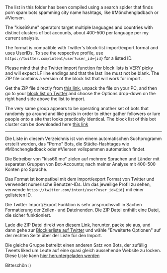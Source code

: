 The list in this folder has been compiled using a search spider 
that finds porn spam bots spamming city name hashtags, like #Mönchengladbach 
or #Viersen.

The "kiss69.me" operators target multiple languages and countries with
distinct clusters of bot accounts, about 400-500 per language per 
my current analysis. 

The format is compatible with Twitter's block-list import/export format
and uses UserIDs. To see the respective profile, use 
`https://twitter.com/intent/user?user_id={id}` for a listed ID.

Please mind that the Twitter import function for block lists is VERY picky and 
will expect LF line endings and that the last line must not be blank. The ZIP file 
contains a version of the block list that will work for import.

Get the ZIP file directly from [this link](https://raw.githubusercontent.com/clemensv/twitter_spamlists/master/block-kiss69-me.zip), 
unpack the file on your PC, and then go to your [block list on Twitter](https://twitter.com/settings/blocked) 
and choose the Options drop-down on the right hand side above the list to import.

The very same group appears to be operating another set of bots that
randomly go around and like posts in order to either gather followers
or lure people onto a site that looks practically identical. The block list
of this bot cluster can be downloaded here [this link](https://raw.githubusercontent.com/clemensv/twitter_spamlists/master/block-datewith-me1.zip) 

----

Die Liste in diesem Verzeichnis ist von einem automatischen Suchprogramm
erstellt worden, das "Porno" Bots, die Städte-Hashtages wie #Mönchengladback oder #Viersen
vollspammen automatisch findet.

Die Betreiber von "kiss69.me" zielen auf mehrere Sprachen und Länder 
mit separaten Gruppen von Bot-Accounts; nach meiner Analyse mit 400-500 
Konten pro Sprache.

Das Format ist kompatibel mit dem import/export Format von Twitter und 
verwendet numerische Benutzer-IDs. Um das jeweilige Profil zu sehen, 
verwende `https://twitter.com/intent/user?user_id={id}` mit einer 
gelisteten ID.

Die Twitter Import/Export Funktion is sehr anspruchsvoll in Sachen 
Formatierung der Zeilen- und Dateinenden. Die ZIP Datei enthält eine Datei, 
die sicher funktioniert.

Lade die ZIP Datei direkt von [diesem Link](https://raw.githubusercontent.com/clemensv/twitter_spamlists/master/block-kiss69-me.zip), 
herunter, packe sie aus, und dann gehe zur [Blockierliste auf Twitter](https://twitter.com/settings/blocked) 
und wähle "Erweiterte Optionen" auf der rechten Seite über der Liste für den Import.

Die gleiche Gruppe betreibt einen anderen Satz von Bots, der zufällig
Tweets liked um Leute auf eine quasi gleich aussehende Website zu locken. 
Diese Liste kann [hier heruntergeladen werden](https://raw.githubusercontent.com/clemensv/twitter_spamlists/master/block-datewith-me1.zip) 


Bitteschön :)
